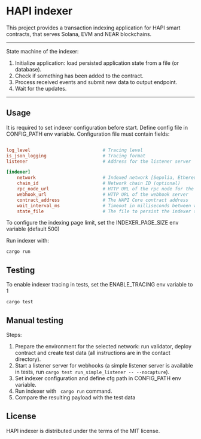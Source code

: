 # HAPI indexer

This project provides a transaction indexing application for HAPI smart contracts, that serves Solana, EVM and NEAR blockchains.

---

State machine of the indexer:

1. Initialize application: load persisted application state from a file (or database).
2. Check if something has been added to the contract.
3. Process received events and submit new data to output endpoint.
4. Wait for the updates.

---

## Usage

It is required to set indexer configuration before start. Define config file in CONFIG_PATH env variable.
Configuration file must contain fields:

```toml

log_level                           # Tracing level
is_json_logging                     # Tracing format
listener                            # Address for the listener server

[indexer]
    network                         # Indexed network [Sepolia, Ethereum, Bsc, Solana, Bitcoin, Near]
    chain_id                        # Network chain ID (optional)
    rpc_node_url                    # HTTP URL of the rpc node for the network
    webhook_url                     # HTTP URL of the webhook server
    contract_address                # The HAPI Core contract address
    wait_interval_ms                # Timeout in milliseconds between wait checks (default 1000 millis)
    state_file                      # The file to persist the indexer state in (default data/state.json)

```

To configure the indexing page limit, set the INDEXER_PAGE_SIZE env variable (default 500)

Run indexer with:

```
cargo run
```

## Testing

To enable indexer tracing in tests, set the ENABLE_TRACING env variable to 1

```
cargo test
```

## Manual testing

Steps:

1. Prepare the environment for the selected network: run validator, deploy contract and create test data (all instructions are in the contact directory).
2. Start a listener server for webhooks (a simple listener server is available in tests, run `cargo test run_simple_listener -- --nocapture`).
3. Set indexer configuration and define cfg path in CONFIG_PATH env variable.
4. Run indexer with ` cargo run` command.
5. Compare the resulting payload with the test data

## License

HAPI indexer is distributed under the terms of the MIT license.
